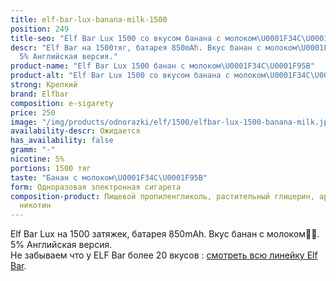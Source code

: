 ```yaml
---
title: elf-bar-lux-banana-milk-1500
position: 249
title-seo: "Elf Bar Lux 1500 со вкусом банана с молоком\U0001F34C\U0001F95B"
descr: "Elf Bar на 1500тяг, батарея 850mAh. Вкус банан с молоком\U0001F34C\U0001F95B.
  5% Английская версия."
product-name: "Elf Bar Lux 1500 банан с молоком\U0001F34C\U0001F95B"
product-alt: "Elf Bar Lux 1500 со вкусом банана с молоком\U0001F34C\U0001F95B"
strong: Крепкий
brand: Elfbar
composition: e-sigarety
price: 250
image: "/img/products/odnorazki/elf/1500/elfbar-lux-1500-banana-milk.jpg"
availability-descr: Ожидается
has_availability: false
gramm: "-"
nicotine: 5%
portions: 1500 тяг
taste: "Банан с молоком\U0001F34C\U0001F95B"
form: Одноразовая электронная сигарета
composition-product: Пищевой пропиленгликоль, растительный глицерин, ароматизатор,
  никотин
---
```


Elf Bar Lux на 1500 затяжек, батарея 850mAh. Вкус банан с молоком🍌🥛. 5% Английская версия.<br>
Не забываем что у ELF Bar более 20 вкусов : [смотреть всю линейку Elf Bar](/elfbar).